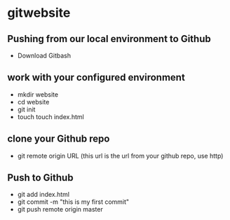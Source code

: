 # gitwebsite
## Pushing from our local environment to Github
- Download Gitbash
## work with your configured environment
- mkdir website
- cd website
- git init
- touch touch index.html
## clone your Github repo
- git remote origin URL (this url is the url from your github repo, use http)
## Push to Github
- git add index.html
- git commit -m "this is my first commit"
- git push remote origin master
